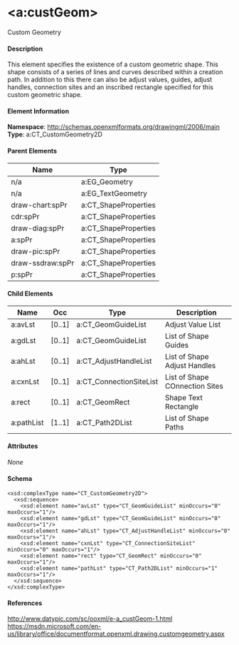 # &lt;a:custGeom&gt;

Custom Geometry

#### Description

This element specifies the existence of a custom geometric shape. This shape consists of a series of lines and curves described within a creation path. In addition to this there can also be adjust values, guides, adjust handles, connection sites and an inscribed rectangle specified for this custom geometric shape.

#### Element Information

**Namespace**: http://schemas.openxmlformats.org/drawingml/2006/main
**Type**: a:CT_CustomGeometry2D

#### Parent Elements

Name             | Type
---------------- | ----------------------------------
n/a              | a:EG_Geometry
n/a              | a:EG_TextGeometry
draw-chart:spPr  | a:CT_ShapeProperties
cdr:spPr         | a:CT_ShapeProperties
draw-diag:spPr   | a:CT_ShapeProperties
a:spPr           | a:CT_ShapeProperties
draw-pic:spPr    | a:CT_ShapeProperties
draw-ssdraw:spPr | a:CT_ShapeProperties
p:spPr           | a:CT_ShapeProperties

#### Child Elements

Name       | Occ    | Type                    | Description
---------- | ------ | ----------------------- | ------------------------------
a:avLst    | [0..1] | a:CT_GeomGuideList      | Adjust Value List
a:gdLst    | [0..1] | a:CT_GeomGuideList      | List of Shape Guides
a:ahLst    | [0..1] | a:CT_AdjustHandleList   | List of Shape Adjust Handles
a:cxnLst   | [0..1] | a:CT_ConnectionSiteList | List of Shape COnnection Sites
a:rect     | [0..1] | a:CT_GeomRect           | Shape Text Rectangle
a:pathList | [1..1] | a:CT_Path2DList         | List of Shape Paths

#### Attributes

*None*

#### Schema

```
<xsd:complexType name="CT_CustomGeometry2D">
  <xsd:sequence>
    <xsd:element name="avLst" type="CT_GeomGuideList" minOccurs="0" maxOccurs="1"/>
    <xsd:element name="gdLst" type="CT_GeomGuideList" minOccurs="0" maxOccurs="1"/>
    <xsd:element name="ahLst" type="CT_AdjustHandleList" minOccurs="0" maxOccurs="1"/>
    <xsd:element name="cxnLst" type="CT_ConnectionSiteList" minOccurs="0" maxOccurs="1"/>
    <xsd:element name="rect" type="CT_GeomRect" minOccurs="0" maxOccurs="1"/>
    <xsd:element name="pathLst" type="CT_Path2DList" minOccurs="1" maxOccurs="1"/>
  </xsd:sequence>
</xsd:complexType>
```

#### References

http://www.datypic.com/sc/ooxml/e-a_custGeom-1.html
https://msdn.microsoft.com/en-us/library/office/documentformat.openxml.drawing.customgeometry.aspx
